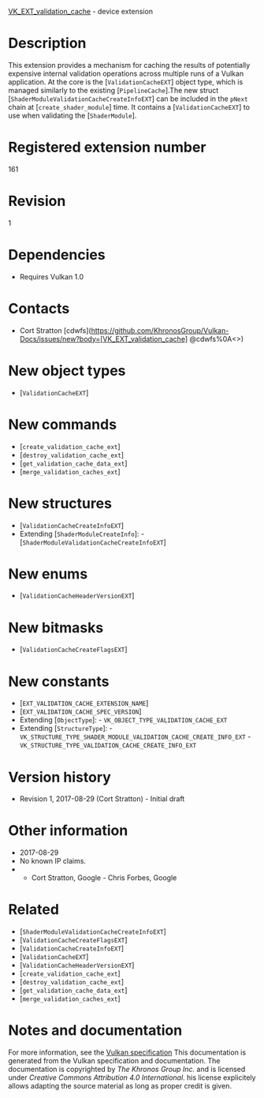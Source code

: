 [VK_EXT_validation_cache](https://www.khronos.org/registry/vulkan/specs/1.3-extensions/man/html/VK_EXT_validation_cache.html) - device extension

# Description
This extension provides a mechanism for caching the results of potentially
expensive internal validation operations across multiple runs of a Vulkan
application.
At the core is the [`ValidationCacheEXT`] object type, which is managed
similarly to the existing [`PipelineCache`].The new struct [`ShaderModuleValidationCacheCreateInfoEXT`] can be
included in the `pNext` chain at [`create_shader_module`] time.
It contains a [`ValidationCacheEXT`] to use when validating the
[`ShaderModule`].

# Registered extension number
161

# Revision
1

# Dependencies
- Requires Vulkan 1.0

# Contacts
- Cort Stratton [cdwfs](https://github.com/KhronosGroup/Vulkan-Docs/issues/new?body=[VK_EXT_validation_cache] @cdwfs%0A<<Here describe the issue or question you have about the VK_EXT_validation_cache extension>>)

# New object types
- [`ValidationCacheEXT`]

# New commands
- [`create_validation_cache_ext`]
- [`destroy_validation_cache_ext`]
- [`get_validation_cache_data_ext`]
- [`merge_validation_caches_ext`]

# New structures
- [`ValidationCacheCreateInfoEXT`]
- Extending [`ShaderModuleCreateInfo`]:  - [`ShaderModuleValidationCacheCreateInfoEXT`]

# New enums
- [`ValidationCacheHeaderVersionEXT`]

# New bitmasks
- [`ValidationCacheCreateFlagsEXT`]

# New constants
- [`EXT_VALIDATION_CACHE_EXTENSION_NAME`]
- [`EXT_VALIDATION_CACHE_SPEC_VERSION`]
- Extending [`ObjectType`]:  - `VK_OBJECT_TYPE_VALIDATION_CACHE_EXT` 
- Extending [`StructureType`]:  - `VK_STRUCTURE_TYPE_SHADER_MODULE_VALIDATION_CACHE_CREATE_INFO_EXT`  - `VK_STRUCTURE_TYPE_VALIDATION_CACHE_CREATE_INFO_EXT`

# Version history
- Revision 1, 2017-08-29 (Cort Stratton)  - Initial draft

# Other information
* 2017-08-29
* No known IP claims.
*   - Cort Stratton, Google  - Chris Forbes, Google

# Related
- [`ShaderModuleValidationCacheCreateInfoEXT`]
- [`ValidationCacheCreateFlagsEXT`]
- [`ValidationCacheCreateInfoEXT`]
- [`ValidationCacheEXT`]
- [`ValidationCacheHeaderVersionEXT`]
- [`create_validation_cache_ext`]
- [`destroy_validation_cache_ext`]
- [`get_validation_cache_data_ext`]
- [`merge_validation_caches_ext`]

# Notes and documentation
For more information, see the [Vulkan specification](https://www.khronos.org/registry/vulkan/specs/1.3-extensions/html/vkspec.html)
This documentation is generated from the Vulkan specification and documentation.
The documentation is copyrighted by *The Khronos Group Inc.* and is licensed under *Creative Commons Attribution 4.0 International*.
his license explicitely allows adapting the source material as long as proper credit is given.
        